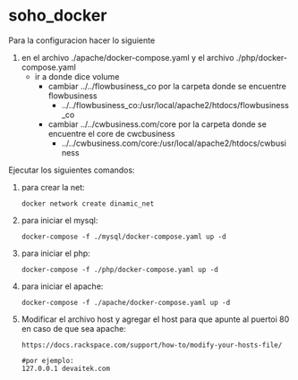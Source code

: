 # soho_docker
Para la configuracion hacer lo siguiente

1. en el archivo ./apache/docker-compose.yaml y el archivo ./php/docker-compose.yaml 
    - ir a donde dice volume 
        - cambiar ../../flowbusiness_co por la carpeta donde se encuentre flowbusiness
            - ../../flowbusiness_co:/usr/local/apache2/htdocs/flowbusiness_co
        - cambiar ../../cwbusiness.com/core por la carpeta donde se encuentre el core de cwcbusiness
            - ../../cwbusiness.com/core:/usr/local/apache2/htdocs/cwbusiness

Ejecutar los siguientes comandos:

1. para crear la net:
    ``` shell script
    docker network create dinamic_net
    ```
2. para iniciar el mysql:
    ``` shell script
    docker-compose -f ./mysql/docker-compose.yaml up -d
    ```
3. para iniciar el php:
    ``` shell script
    docker-compose -f ./php/docker-compose.yaml up -d
    ```
4. para iniciar el apache:
    ``` shell script
    docker-compose -f ./apache/docker-compose.yaml up -d
    ```
5. Modificar el archivo host y agregar el host para que apunte al puertoi 80 en caso de que sea apache:
    ``` shell script
    https://docs.rackspace.com/support/how-to/modify-your-hosts-file/
    
    #por ejemplo:
    127.0.0.1 devaitek.com
    ```